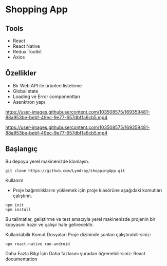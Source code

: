# Shopping App

## Tools
* React
* React Native
* Redux Toolkit
* Axios

## Özellikler

* Bir Web API ile ürünleri listeleme
* Global state
* Loading ve Error componentları
* Asenktron yapı 

https://user-images.githubusercontent.com/103508575/169359481-88a953be-bebf-49ec-9e77-657dbf1a6cb5.mp4

https://user-images.githubusercontent.com/103508575/169359481-88a953be-bebf-49ec-9e77-657dbf1a6cb5.mp4


## Başlangıç
Bu depoyu yerel makinenizde klonlayın.
```
git clone https://github.com/Lyndray/shoppingApp.git
```

Kullanım

* Proje bağımlılıklarını yüklemek için proje klasörüne aşağıdaki komutları çalıştırın.

```
npm init
npm install
```

Bu talimatlar, geliştirme ve test amacıyla yerel makinenizde projenin bir kopyasını hazır ve çalışır hale getirecektir.

Kullanılabilir Komut Dosyaları
Proje dizininde şunları çalıştırabilirsiniz:
```
npx react-native run-android
```
Daha Fazla Bilgi İçin
Daha fazlasını şuradan öğrenebilirsiniz: React documentation
